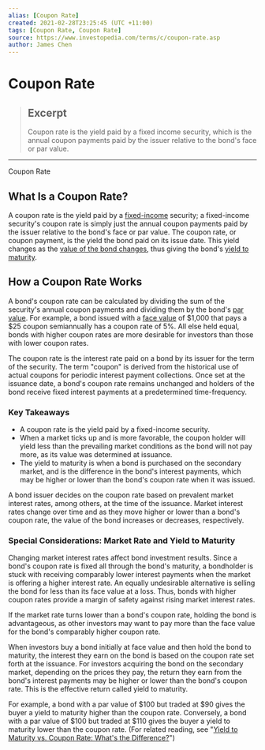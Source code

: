```yaml
---
alias: [Coupon Rate]
created: 2021-02-28T23:25:45 (UTC +11:00)
tags: [Coupon Rate, Coupon Rate]
source: https://www.investopedia.com/terms/c/coupon-rate.asp
author: James Chen
---
```


# Coupon Rate

> ## Excerpt
> Coupon rate is the yield paid by a fixed income security, which is the annual coupon payments paid by the issuer relative to the bond's face or par value.

---

Coupon Rate
## What Is a Coupon Rate?

A coupon rate is the yield paid by a [fixed-income](https://www.investopedia.com/terms/f/fixedincome.asp) security; a fixed-income security's coupon rate is simply just the annual coupon payments paid by the issuer relative to the bond's face or par value. The coupon rate, or coupon payment, is the yield the bond paid on its issue date. This yield changes as the [value of the bond changes](https://www.investopedia.com/terms/v/variable-rated-demand-bond.asp), thus giving the bond's [yield to maturity](https://www.investopedia.com/terms/y/yieldtomaturity.asp).

## How a Coupon Rate Works

A bond's coupon rate can be calculated by dividing the sum of the security's annual coupon payments and dividing them by the bond's [par value](https://www.investopedia.com/terms/p/parvalue.asp). For example, a bond issued with a [face value](https://www.investopedia.com/terms/f/facevalue.asp) of $1,000 that pays a $25 coupon semiannually has a coupon rate of 5%. All else held equal, bonds with higher coupon rates are more desirable for investors than those with lower coupon rates.

The coupon rate is the interest rate paid on a bond by its issuer for the term of the security. The term "coupon" is derived from the historical use of actual coupons for periodic interest payment collections. Once set at the issuance date, a bond's coupon rate remains unchanged and holders of the bond receive fixed interest payments at a predetermined time-frequency.

### Key Takeaways

-   A coupon rate is the yield paid by a fixed-income security.
-   When a market ticks up and is more favorable, the coupon holder will yield less than the prevailing market conditions as the bond will not pay more, as its value was determined at issuance.
-   The yield to maturity is when a bond is purchased on the secondary market, and is the difference in the bond's interest payments, which may be higher or lower than the bond's coupon rate when it was issued.

A bond issuer decides on the coupon rate based on prevalent market interest rates, among others, at the time of the issuance. Market interest rates change over time and as they move higher or lower than a bond's coupon rate, the value of the bond increases or decreases, respectively.

### Special Considerations: Market Rate and Yield to Maturity

Changing market interest rates affect bond investment results. Since a bond's coupon rate is fixed all through the bond's maturity, a bondholder is stuck with receiving comparably lower interest payments when the market is offering a higher interest rate. An equally undesirable alternative is selling the bond for less than its face value at a loss. Thus, bonds with higher coupon rates provide a margin of safety against rising market interest rates.

If the market rate turns lower than a bond's coupon rate, holding the bond is advantageous, as other investors may want to pay more than the face value for the bond's comparably higher coupon rate.

When investors buy a bond initially at face value and then hold the bond to maturity, the interest they earn on the bond is based on the coupon rate set forth at the issuance. For investors acquiring the bond on the secondary market, depending on the prices they pay, the return they earn from the bond's interest payments may be higher or lower than the bond's coupon rate. This is the effective return called yield to maturity.

For example, a bond with a par value of $100 but traded at $90 gives the buyer a yield to maturity higher than the coupon rate. Conversely, a bond with a par value of $100 but traded at $110 gives the buyer a yield to maturity lower than the coupon rate. (For related reading, see "[Yield to Maturity vs. Coupon Rate: What's the Difference?](https://www.investopedia.com/ask/answers/020215/what-difference-between-yield-maturity-and-coupon-rate.asp)")
